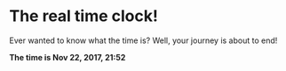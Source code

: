 # The real time clock!

Ever wanted to know what the time is? Well, your journey is about to end!

**The time is Nov 22, 2017, 21:52**